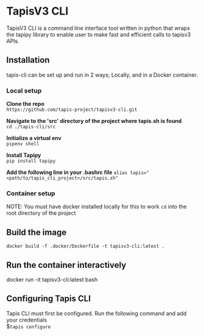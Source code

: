 # TapisV3 CLI

TapisV3 CLI is a command line interface tool written in python that wraps the tapipy library to enable user to make fast and efficient calls to tapisv3 APIs.

## Installation
tapis-cli can be set up and run in 2 ways; Locally, and in a Docker container.

### Local setup
**Clone the repo**\
`https://github.com/tapis-project/tapisv3-cli.git`

**Navigate to the 'src' directory of the project where tapis.sh is found**\
`cd ./tapis-cli/src`

**Initialize a virtual env**\
`pipenv shell`

**Install Tapipy**\
`pip install tapipy`

**Add the following line in your .bashrc file**
`alias tapis="<path/to/tapis_cli_project>/src/tapis.sh"`

### Container setup
NOTE: You must have docker installed locally for this to work
`cd` into the root directory of the project

## Build the image
`docker build -f .docker/Dockerfile -t tapisv3-cli:latest .`

## Run the container interactively
docker run -it tapisv3-cli:latest bash

## Configuring Tapis CLI
Tapis CLI must first be configured. Run the following command and add your credentials\
$`tapis configure`

